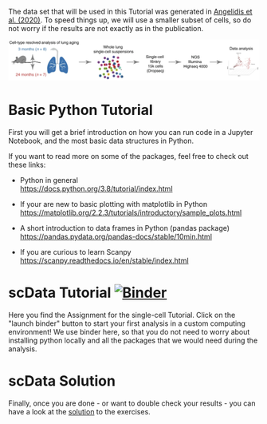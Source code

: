 The data set that will be used in this Tutorial was generated in [Angelidis et al. (2020)](https://www.nature.com/articles/s41467-019-08831-9). To speed things up, we will use a smaller subset of cells, so do not worry if the results are not exactly as in the publication.  
<p align="center">
<img src="https://github.com/Mesh09/scData_Tutorial/blob/main/Plots/experimental_scheme.png" alt="drawing" width="950">
</p>

# Basic Python Tutorial
First you will get a brief introduction on how you can run code in a Jupyter Notebook, and the most basic data structures in Python.  

If you want to read more on some of the packages, feel free to check out these links:  
- Python in general  
https://docs.python.org/3.8/tutorial/index.html

-  If your are new to basic plotting with matplotlib in Python  
https://matplotlib.org/2.2.3/tutorials/introductory/sample_plots.html

- A short introduction to data frames in Python (pandas package)  
https://pandas.pydata.org/pandas-docs/stable/10min.html

- If you are curious to learn Scanpy  
https://scanpy.readthedocs.io/en/stable/index.html

# scData Tutorial [![Binder](https://mybinder.org/badge_logo.svg)](https://mybinder.org/v2/gh/Mesh09/scData_Tutorial_CPC/main)
Here you find the Assignment for the single-cell Tutorial. Click on the "launch binder" button to start your first analysis in a custom computing environment! We use binder here, so that you do not need to worry about installing python locally and all the packages that we would need during the analysis.  

# scData Solution  
Finally, once you are done - or want to double check your results - you can have a look at the [solution](https://nbviewer.org/gist/Mesh09/a4d0676cac2192f9d143f84c14320c72) to the exercises.
